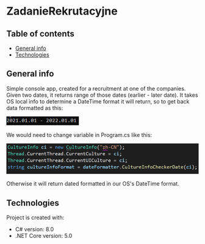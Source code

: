 # ZadanieRekrutacyjne

## Table of contents
* [General info](#general-info)
* [Technologies](#technologies)


## General info
Simple console app, created for a recruitment at one of the companies. Given two dates, it returns range of those dates (earlier - later date). 
It takes OS local info to determine a DateTime format it will return, so to get back data formatted as this:

![Alt text](ZadanieRekrutacyjne/pics/ChnFormat.png?raw=true "Title")

We would need to change variable in Program.cs like this:

![Alt text](ZadanieRekrutacyjne/pics/chn2.png?raw=true "Title")

Otherwise it will return dated formatted in our OS's DateTime format.
	
## Technologies
Project is created with:
* C# version: 8.0
* .NET Core version: 5.0
